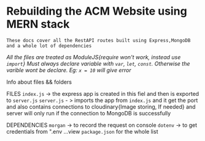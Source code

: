 # Rebuilding the ACM Website using MERN stack
`These docs cover all the RestAPI routes built using Express,MongoDB and a whole lot of dependencies`

*All the files are treated as ModuleJS{require won't work, instead use `import`}*
*Must always declare variable with `var`, `let`, `const`. Otherwise the varible wont be declare. Eg: `x = 10` will give error*

Info about files && folders

FILES
`index.js` -> the express app is created in this fiel and then is exported to `server.js`
`server.js` - > imports the app from `index.js` and it get the port and also contains connections to cloudinary{Image storing, If needed} and server will only run if the connection to MongoDB is successfully

DEPENDENCIES
`morgan` -> to record the request on console
`dotenv` -> to get credentials from ".env
    ...view `package.json` for the whole list



